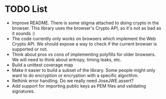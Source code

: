 TODO List
=========

* Improve README. There is some stigma attached to doing crypto in the browser.
  This library uses the browser's Crypto API, so it's not as bad as it sounds :)
* The code currently only works on browsers which implement the Web Crypto API.
  We should expose a way to check if the current browser is supported or not.
* Think about pros vs cons of implementing polyfills for older browsers. We will
  need to think about entropy, timing leaks, etc.
* Build a unittest coverage map
* Make it easier to build a subset of the library. Some people might only want
  to do encryption or encryption with a specific algorithm.
* Rethink error handling. Do we really need JoseJWE.assert?
* Add support for importing public keys as PEM files and validating signatures.